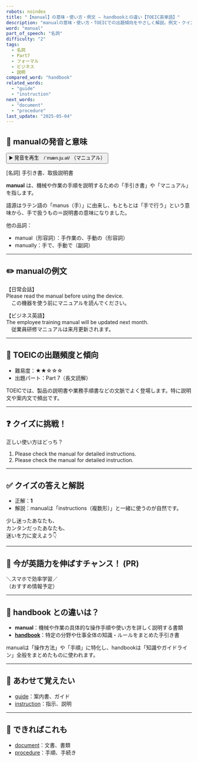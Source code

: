 ```yaml
---
robots: noindex
title: "【manual】の意味・使い方・例文 ― handbookとの違い【TOEIC英単語】"
description: "manualの意味・使い方・TOEICでの出題傾向をやさしく解説。例文・クイズ付きでhandbookとの違いもわかりやすく学べます。"
word: "manual"
part_of_speech: "名詞"
difficulty: "2"
tags:
  - 名詞
  - Part7
  - フォーマル
  - ビジネス
  - 説明
compared_word: "handbook"
related_words:
  - "guide"
  - "instruction"
next_words:
  - "document"
  - "procedure"
last_update: "2025-05-04"
---
```


## 🔰 manualの発音と意味

<button class="play-audio" onclick="playTTS('manual')">
  <span class="play-audio-main">
    ▶️ 発音を再生　/ˈmæn.ju.əl/
  </span>
  <span class="play-audio-sub">
    （マニュアル）
  </span>
</button>

[名詞] 手引き書、取扱説明書

**manual** は、機械や作業の手順を説明するための「手引き書」や「マニュアル」を指します。

語源はラテン語の「manus（手）」に由来し、もともとは「手で行う」という意味から、手で扱うもの＝説明書の意味になりました。

他の品詞：  
- manual（形容詞）：手作業の、手動の（形容詞）
- manually：手で、手動で（副詞）

---

## ✏️ manualの例文

【日常会話】  
Please read the manual before using the device.  
　この機器を使う前にマニュアルを読んでください。

【ビジネス英語】  
The employee training manual will be updated next month.  
　従業員研修マニュアルは来月更新されます。

---

## 🎯 TOEICの出題頻度と傾向

- 難易度：★★☆☆☆
- 出題パート：Part 7（長文読解）

TOEICでは、製品の説明書や業務手順書などの文脈でよく登場します。特に説明文や案内文で頻出です。

---

## ❓ クイズに挑戦！

正しい使い方はどっち？

1. Please check the manual for detailed instructions.  
2. Please check the manual for detailed instruction.

---

## ✅ クイズの答えと解説

- 正解：**1**
- 解説：manualは「instructions（複数形）」と一緒に使うのが自然です。

少し迷ったあなたも、  
カンタンだったあなたも、  
迷いを力に変えよう👇️

---

## 🚀 今が英語力を伸ばすチャンス！ (PR)

<div class="info-center">
＼スマホで効率学習／<br>  
（おすすめ情報予定）
</div>

---

## 🤔  handbook との違いは？

- **manual**：機械や作業の具体的な操作手順や使い方を詳しく説明する書類
- **[handbook](/word/handbook)**：特定の分野や仕事全体の知識・ルールをまとめた手引き書

manualは「操作方法」や「手順」に特化し、handbookは「知識やガイドライン」全般をまとめたものに使われます。

---

## 🧩 あわせて覚えたい

- [guide](/word/guide)：案内書、ガイド
- [instruction](/word/instruction)：指示、説明

---

## 📖 できればこれも

- [document](/word/document)：文書、書類
- [procedure](/word/procedure)：手順、手続き

<!-- cvid: aid03_bid05 -->
